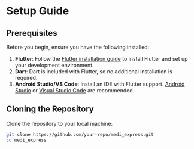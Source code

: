 # Setup Guide

## Prerequisites

Before you begin, ensure you have the following installed:

1. **Flutter**: Follow the [Flutter installation guide](https://flutter.dev/docs/get-started/install) to install Flutter and set up your development environment.
2. **Dart**: Dart is included with Flutter, so no additional installation is required.
3. **Android Studio/VS Code**: Install an IDE with Flutter support. [Android Studio](https://developer.android.com/studio) or [Visual Studio Code](https://code.visualstudio.com/) are recommended.

## Cloning the Repository

Clone the repository to your local machine:

```sh
git clone https://github.com/your-repo/medi_express.git
cd medi_express
